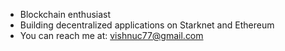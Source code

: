 - Blockchain enthusiast
- Building decentralized applications on Starknet and Ethereum
- You can reach me at: vishnuc77@gmail.com

